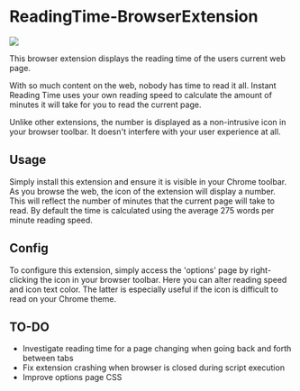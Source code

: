 # ReadingTime-BrowserExtension
<img src="https://lh3.googleusercontent.com/fWCnmD7MhDeiyYR6KFgBSWHLkGAeZdoSMZLxyAqFgg_s-O9uzZxSHy703G-7dU3N3tJwlppoMe8=s1280-h800-e365-rw">


This browser extension displays the reading time of the users current web page.

With so much content on the web, nobody has time to read it all. Instant Reading Time uses your own reading speed to calculate the amount of minutes it will take for you to read the current page. 

Unlike other extensions, the number is displayed as a non-intrusive icon in your browser toolbar. It doesn't interfere with your user experience at all.

## Usage
Simply install this extension and ensure it is visible in your Chrome toolbar. As you browse the web, the icon of the extension will display a number. This will reflect the number of minutes that the current page will take to read. By default the time is calculated using the average 275 words per minute reading speed.

## Config
To configure this extension, simply access the 'options' page by right-clicking the icon in your browser toolbar. Here you can alter reading speed and icon text color. The latter is especially useful if the icon is difficult to read on your Chrome theme.

## TO-DO
- Investigate reading time for a page changing when going back and forth between tabs
- Fix extension crashing when browser is closed during script execution
- Improve options page CSS
